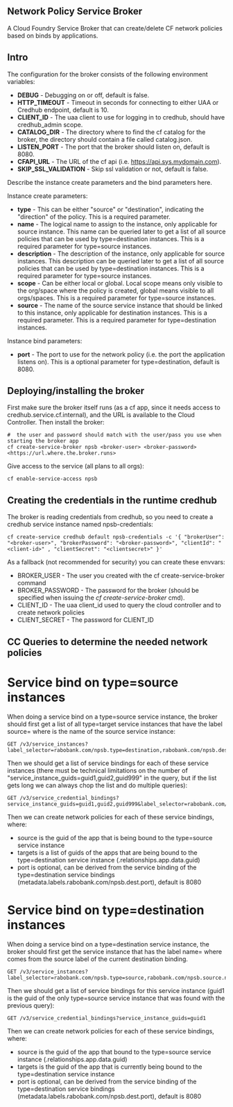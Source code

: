 ## Network Policy Service Broker

A Cloud Foundry Service Broker that can create/delete CF network policies based on binds by applications.

## Intro

The configuration for the broker consists of the following environment variables:
* **DEBUG** - Debugging on or off, default is false.
* **HTTP_TIMEOUT** - Timeout in seconds for connecting to either UAA or Credhub endpoint, default is 10.
* **CLIENT_ID** - The uaa client to use for logging in to credhub, should have credhub_admin scope.
* **CATALOG_DIR** - The directory where to find the cf catalog for the broker, the directory should contain a file called catalog.json.
* **LISTEN_PORT** - The port that the broker should listen on, default is 8080.
* **CFAPI_URL** - The URL of the cf api (i.e. https://api.sys.mydomain.com).
* **SKIP_SSL_VALIDATION** - Skip ssl validation or not, default is false.

Describe the instance create parameters and the bind parameters here.

Instance create parameters:
* **type** - This can be either "source" or "destination", indicating the "direction" of the policy. This is a required parameter.
* **name** - The logical name to assign to the instance, only applicable for source instance. This name can be queried later to get a list of all source policies that can be used by type=destination instances. This is a required parameter for type=source instances.
* **description** - The description of the instance, only applicable for source instances. This description can be queried later to get a list of all source policies that can be used by type=destination instances. This is a required parameter for type=source instances.
* **scope** - Can be either local or global. Local scope means only visible to the org/space where the policy is created, global means visible to all orgs/spaces. This is a required parameter for type=source instances.
* **source** - The name of the source service instance that should be linked to this instance, only applicable for destination instances. This is a required parameter. This is a required parameter for type=destination instances.

Instance bind parameters:
* **port** - The port to use for the network policy (i.e. the port the application listens on). This is a optional parameter for type=destination, default is 8080.

## Deploying/installing the broker

First make sure the broker itself runs (as a cf app, since it needs access to credhub.service.cf.internal), and the URL is available to the Cloud Controller.
Then install the broker:
```
#  the user and password should match with the user/pass you use when starting the broker app
cf create-service-broker npsb <broker-user> <broker-password> <https://url.where.the.broker.runs>
```
Give access to the service (all plans to all orgs):
```
cf enable-service-access npsb
```

## Creating the credentials in the runtime credhub
The broker is reading credentials from credhub, so you need to create a credhub service instance named npsb-credentials: 
```
cf create-service credhub default npsb-credentials -c '{ "brokerUser": "<broker-user>", "brokerPassword": "<broker-password>", "clientId": "<client-id>" , "clientSecret": "<clientsecret>" }'
```

As a fallback (not recommended for security) you can create these envvars:
* BROKER_USER - The user you created with the cf create-service-broker command
* BROKER_PASSWORD - The password for the broker (should be specified when issuing the _cf create-service-broker_ cmd).
* CLIENT_ID - The uaa client_id used to query the cloud controller and to create network policies
* CLIENT_SECRET - The password for CLIENT_ID

## CC Queries to determine the needed network policies

# Service bind on type=source instances
When doing a service bind on a type=source service instance, the broker should first get a list of all type=target service instances that have the label source=<srcname> where <srcname> is the name of the source service instance:
````
GET /v3/service_instances?label_selector=rabobank.com/npsb.type=destination,rabobank.com/npsb.dest.source=srcapp1
````
Then we should get a list of service bindings for each of these service instances (there must be technical limitations on the number of "service_instance_guids=guid1,guid2,guid999" in the query, but if the list gets long we can always chop the list and do multiple queries):
````
GET /v3/service_credential_bindings?service_instance_guids=guid1,guid2,guid999&label_selector=rabobank.com/npsb.dest.port
````
Then we can create network policies for each of these service bindings, where:
* source is the guid of the app that is being bound to the type=source service instance
* targets is a list of guids of the apps that are being bound to the type=destination service instance (.relationships.app.data.guid)
* port is optional, can be derived from the service binding of the type=destination service bindings (metadata.labels.rabobank.com/npsb.dest.port), default is 8080

# Service bind on type=destination instances
When doing a service bind on a type=destination service instance, the broker should first get the service instance that has the label name=<srcname> where <srcname> comes from the source label of the current destination binding.
````
GET /v3/service_instances?label_selector=rabobank.com/npsb.type=source,rabobank.com/npsb.source.name=srcapp1
````
Then we should get a list of service bindings for this service instance (guid1 is the guid of the only type=source service instance that was found with the previous query):
````
GET /v3/service_credential_bindings?service_instance_guids=guid1
````
Then we can create network policies for each of these service bindings, where:
* source is the guid of the app that bound to the type=source service instance (.relationships.app.data.guid)
* targets is the guid of the app that is currently being bound to the type=destination service instance
* port is optional, can be derived from the service binding of the type=destination service bindings (metadata.labels.rabobank.com/npsb.dest.port), default is 8080
